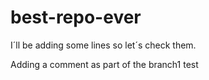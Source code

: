 # best-repo-ever

I´ll be adding some lines so let´s check them.

Adding a comment as part of the branch1 test
